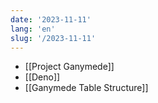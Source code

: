 ```yaml
---
date: '2023-11-11'
lang: 'en'
slug: '/2023-11-11'
---
```


- [[Project Ganymede]]
- [[Deno]]
- [[Ganymede Table Structure]]

